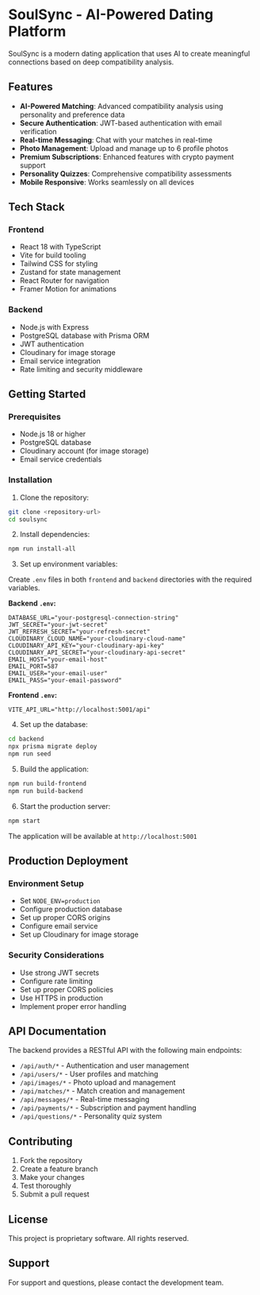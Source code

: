 # SoulSync - AI-Powered Dating Platform

SoulSync is a modern dating application that uses AI to create meaningful connections based on deep compatibility analysis.

## Features

- **AI-Powered Matching**: Advanced compatibility analysis using personality and preference data
- **Secure Authentication**: JWT-based authentication with email verification
- **Real-time Messaging**: Chat with your matches in real-time
- **Photo Management**: Upload and manage up to 6 profile photos
- **Premium Subscriptions**: Enhanced features with crypto payment support
- **Personality Quizzes**: Comprehensive compatibility assessments
- **Mobile Responsive**: Works seamlessly on all devices

## Tech Stack

### Frontend
- React 18 with TypeScript
- Vite for build tooling
- Tailwind CSS for styling
- Zustand for state management
- React Router for navigation
- Framer Motion for animations

### Backend
- Node.js with Express
- PostgreSQL database with Prisma ORM
- JWT authentication
- Cloudinary for image storage
- Email service integration
- Rate limiting and security middleware

## Getting Started

### Prerequisites
- Node.js 18 or higher
- PostgreSQL database
- Cloudinary account (for image storage)
- Email service credentials

### Installation

1. Clone the repository:
```bash
git clone <repository-url>
cd soulsync
```

2. Install dependencies:
```bash
npm run install-all
```

3. Set up environment variables:

Create `.env` files in both `frontend` and `backend` directories with the required variables.

**Backend `.env`:**
```env
DATABASE_URL="your-postgresql-connection-string"
JWT_SECRET="your-jwt-secret"
JWT_REFRESH_SECRET="your-refresh-secret"
CLOUDINARY_CLOUD_NAME="your-cloudinary-cloud-name"
CLOUDINARY_API_KEY="your-cloudinary-api-key"
CLOUDINARY_API_SECRET="your-cloudinary-api-secret"
EMAIL_HOST="your-email-host"
EMAIL_PORT=587
EMAIL_USER="your-email-user"
EMAIL_PASS="your-email-password"
```

**Frontend `.env`:**
```env
VITE_API_URL="http://localhost:5001/api"
```

4. Set up the database:
```bash
cd backend
npx prisma migrate deploy
npm run seed
```

5. Build the application:
```bash
npm run build-frontend
npm run build-backend
```

6. Start the production server:
```bash
npm start
```

The application will be available at `http://localhost:5001`

## Production Deployment

### Environment Setup
- Set `NODE_ENV=production`
- Configure production database
- Set up proper CORS origins
- Configure email service
- Set up Cloudinary for image storage

### Security Considerations
- Use strong JWT secrets
- Configure rate limiting
- Set up proper CORS policies
- Use HTTPS in production
- Implement proper error handling

## API Documentation

The backend provides a RESTful API with the following main endpoints:

- `/api/auth/*` - Authentication and user management
- `/api/users/*` - User profiles and matching
- `/api/images/*` - Photo upload and management
- `/api/matches/*` - Match creation and management
- `/api/messages/*` - Real-time messaging
- `/api/payments/*` - Subscription and payment handling
- `/api/questions/*` - Personality quiz system

## Contributing

1. Fork the repository
2. Create a feature branch
3. Make your changes
4. Test thoroughly
5. Submit a pull request

## License

This project is proprietary software. All rights reserved.

## Support

For support and questions, please contact the development team.